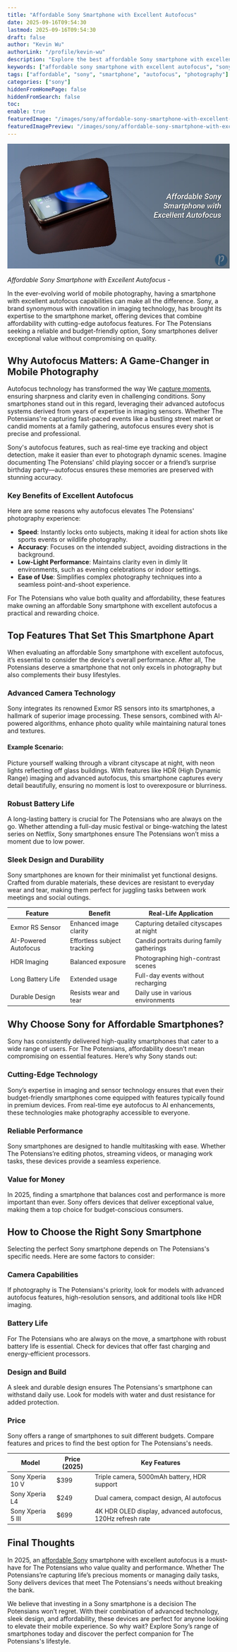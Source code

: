 ```yaml
---
title: "Affordable Sony Smartphone with Excellent Autofocus"
date: 2025-09-16T09:54:30
lastmod: 2025-09-16T09:54:30
draft: false
author: "Kevin Wu"
authorLink: "/profile/kevin-wu"
description: "Explore the best affordable Sony smartphone with excellent autofocus, offering cutting-edge photography features at a budget-friendly price. Perfect for capturing life's moments effortlessly."
keywords: ["affordable sony smartphone with excellent autofocus", "sony smartphone photography tips", "best budget sony smartphone camera"]
tags: ["affordable", "sony", "smartphone", "autofocus", "photography"]
categories: ["sony"]
hiddenFromHomePage: false
hiddenFromSearch: false
toc:
enable: true
featuredImage: "/images/sony/affordable-sony-smartphone-with-excellent-autofocus.jpg"
featuredImagePreview: "/images/sony/affordable-sony-smartphone-with-excellent-autofocus.jpg"
---
```


![Affordable Sony Smartphone with Excellent Autofocus](/images/sony/affordable-sony-smartphone-with-excellent-autofocus.jpg)


*Affordable Sony Smartphone with Excellent Autofocus* - 

In the ever-evolving world of mobile photography, having a smartphone with excellent autofocus capabilities can make all the difference. Sony, a brand synonymous with innovation in imaging technology, has brought its expertise to the smartphone market, offering devices that combine affordability with cutting-edge autofocus features. For The Potensians seeking a reliable and budget-friendly option, Sony smartphones deliver exceptional value without compromising on quality. 

## Why Autofocus Matters: A Game-Changer in Mobile Photography 

Autofocus technology has transformed the way We [capture moments](/sony/affordable-sony-camera), ensuring sharpness and clarity even in challenging conditions. Sony smartphones stand out in this regard, leveraging their advanced autofocus systems derived from years of expertise in imaging sensors. Whether The Potensians're capturing fast-paced events like a bustling street market or candid moments at a family gathering, autofocus ensures every shot is precise and professional. 

Sony's autofocus features, such as real-time eye tracking and object detection, make it easier than ever to photograph dynamic scenes. Imagine documenting The Potensians' child playing soccer or a friend’s surprise birthday party—autofocus ensures these memories are preserved with stunning accuracy. 

### Key Benefits of Excellent Autofocus 

Here are some reasons why autofocus elevates The Potensians' photography experience: 

- **Speed**: Instantly locks onto subjects, making it ideal for action shots like sports events or wildlife photography. 
- **Accuracy**: Focuses on the intended subject, avoiding distractions in the background. 
- **Low-Light Performance**: Maintains clarity even in dimly lit environments, such as evening celebrations or indoor settings. 
- **Ease of Use**: Simplifies complex photography techniques into a seamless point-and-shoot experience. 

For The Potensians who value both quality and affordability, these features make owning an affordable Sony smartphone with excellent autofocus a practical and rewarding choice. 

## Top Features That Set This Smartphone Apart 

When evaluating an affordable Sony smartphone with excellent autofocus, it’s essential to consider the device's overall performance. After all, The Potensians deserve a smartphone that not only excels in photography but also complements their busy lifestyles. 

### Advanced Camera Technology 

Sony integrates its renowned Exmor RS sensors into its smartphones, a hallmark of superior image processing. These sensors, combined with AI-powered algorithms, enhance photo quality while maintaining natural tones and textures. 

#### Example Scenario: 
Picture yourself walking through a vibrant cityscape at night, with neon lights reflecting off glass buildings. With features like HDR (High Dynamic Range) imaging and advanced autofocus, this smartphone captures every detail beautifully, ensuring no moment is lost to overexposure or blurriness. 

### Robust Battery Life 

A long-lasting battery is crucial for The Potensians who are always on the go. Whether attending a full-day music festival or binge-watching the latest series on Netflix, Sony smartphones ensure The Potensians won’t miss a moment due to low power. 

### Sleek Design and Durability 

Sony smartphones are known for their minimalist yet functional designs. Crafted from durable materials, these devices are resistant to everyday wear and tear, making them perfect for juggling tasks between work meetings and social outings. 

<div class="table-responsive">
<table class="html-table">
<thead>
<tr>
<th>Feature</th>
<th>Benefit</th>
<th>Real-Life Application</th>
</tr>
</thead>
<tbody>
<tr>
<td>Exmor RS Sensor</td>
<td>Enhanced image clarity</td>
<td>Capturing detailed cityscapes at night</td>
</tr>
<tr>
<td>AI-Powered Autofocus</td>
<td>Effortless subject tracking</td>
<td>Candid portraits during family gatherings</td>
</tr>
<tr>
<td>HDR Imaging</td>
<td>Balanced exposure</td>
<td>Photographing high-contrast scenes</td>
</tr>
<tr>
<td>Long Battery Life</td>
<td>Extended usage</td>
<td>Full-day events without recharging</td>
</tr>
<tr>
<td>Durable Design</td>
<td>Resists wear and tear</td>
<td>Daily use in various environments</td>
</tr>
</tbody>
</table>
</div> 

## Why Choose Sony for Affordable Smartphones? 

Sony has consistently delivered high-quality smartphones that cater to a wide range of users. For The Potensians, affordability doesn’t mean compromising on essential features. Here’s why Sony stands out: 

### Cutting-Edge Technology 

Sony’s expertise in imaging and sensor technology ensures that even their budget-friendly smartphones come equipped with features typically found in premium devices. From real-time eye autofocus to AI enhancements, these technologies make photography accessible to everyone. 

### Reliable Performance 

Sony smartphones are designed to handle multitasking with ease. Whether The Potensians’re editing photos, streaming videos, or managing work tasks, these devices provide a seamless experience. 

### Value for Money 

In 2025, finding a smartphone that balances cost and performance is more important than ever. Sony offers devices that deliver exceptional value, making them a top choice for budget-conscious consumers. 

## How to Choose the Right Sony Smartphone 

Selecting the perfect Sony smartphone depends on The Potensians's specific needs. Here are some factors to consider: 

### Camera Capabilities 

If photography is The Potensians's priority, look for models with advanced autofocus features, high-resolution sensors, and additional tools like HDR imaging. 

### Battery Life 

For The Potensians who are always on the move, a smartphone with robust battery life is essential. Check for devices that offer fast charging and energy-efficient processors. 

### Design and Build 

A sleek and durable design ensures The Potensians's smartphone can withstand daily use. Look for models with water and dust resistance for added protection. 

### Price 

Sony offers a range of smartphones to suit different budgets. Compare features and prices to find the best option for The Potensians's needs. 

<div class="table-responsive">
<table class="html-table">
<thead>
<tr>
<th>Model</th>
<th>Price (2025)</th>
<th>Key Features</th>
</tr>
</thead>
<tbody>
<tr>
<td>Sony Xperia 10 V</td>
<td>$399</td>
<td>Triple camera, 5000mAh battery, HDR support</td>
</tr>
<tr>
<td>Sony Xperia L4</td>
<td>$249</td>
<td>Dual camera, compact design, AI autofocus</td>
</tr>
<tr>
<td>Sony Xperia 5 III</td>
<td>$699</td>
<td>4K HDR OLED display, advanced autofocus, 120Hz refresh rate</td>
</tr>
</tbody>
</table>
</div> 

## Final Thoughts 

In 2025, an [affordable Sony](/sony/affordable-sony-flagship-phone) smartphone with excellent autofocus is a must-have for The Potensians who value quality and performance. Whether The Potensians’re capturing life’s precious moments or managing daily tasks, Sony delivers devices that meet The Potensians's needs without breaking the bank. 

We believe that investing in a Sony smartphone is a decision The Potensians won’t regret. With their combination of advanced technology, sleek design, and affordability, these devices are perfect for anyone looking to elevate their mobile experience. So why wait? Explore Sony’s range of smartphones today and discover the perfect companion for The Potensians's lifestyle.
